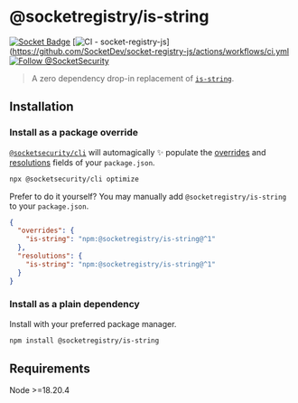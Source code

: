 # @socketregistry/is-string

[![Socket Badge](https://socket.dev/api/badge/npm/package/@socketregistry/is-string)](https://socket.dev/npm/package/@socketregistry/is-string)
[![CI - socket-registry-js](https://github.com/SocketDev/socket-registry-js/actions/workflows/ci.yml/badge.svg)](https://github.com/SocketDev/socket-registry-js/actions/workflows/ci.yml
[![Follow @SocketSecurity](https://img.shields.io/twitter/follow/SocketSecurity?style=social)](https://twitter.com/SocketSecurity)

> A zero dependency drop-in replacement of
> [`is-string`](https://www.npmjs.com/package/is-string).

## Installation

### Install as a package override

[`@socketsecurity/cli`](https://www.npmjs.com/package/@socketsecurity/cli) will
automagically :sparkles: populate the
[overrides](https://docs.npmjs.com/cli/v9/configuring-npm/package-json#overrides)
and [resolutions](https://yarnpkg.com/configuration/manifest#resolutions) fields
of your `package.json`.

```sh
npx @socketsecurity/cli optimize
```

Prefer to do it yourself? You may manually add `@socketregistry/is-string` to
your `package.json`.

```json
{
  "overrides": {
    "is-string": "npm:@socketregistry/is-string@^1"
  },
  "resolutions": {
    "is-string": "npm:@socketregistry/is-string@^1"
  }
}
```

### Install as a plain dependency

Install with your preferred package manager.

```sh
npm install @socketregistry/is-string
```

## Requirements

Node &gt;=18.20.4
